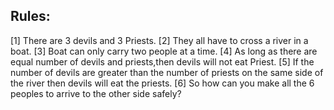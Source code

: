 ## Rules:

[1] There are 3 devils and 3 Priests.
[2] They all have to cross a river in a boat.
[3] Boat can only carry two people at a time.
[4] As long as there are equal number of devils and priests,then devils will not eat Priest.
[5] If the number of devils are greater than the number of priests on the same side of the river then devils will eat the priests.
[6] So how can you make all the 6 peoples to arrive to the other side safely?